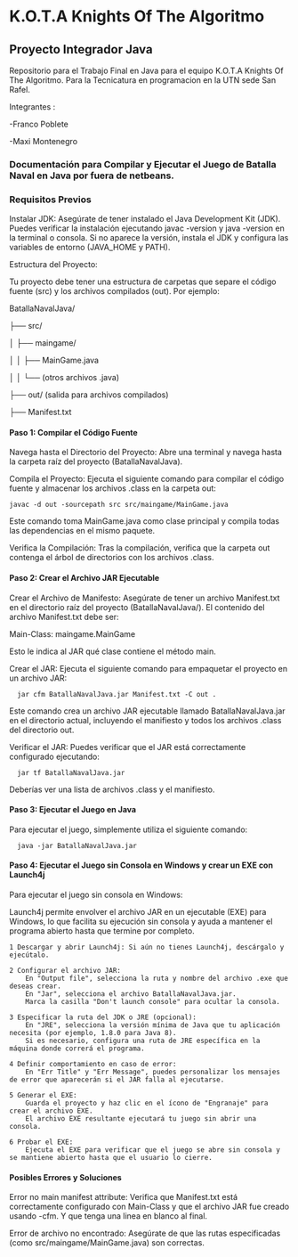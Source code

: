 # K.O.T.A Knights Of The Algoritmo
## Proyecto Integrador Java

Repositorio para el Trabajo Final en Java para el equipo K.O.T.A Knights Of The Algoritmo. Para la Tecnicatura en programacion en la UTN sede San Rafel. 

Integrantes : 

-Franco Poblete

-Maxi Montenegro

### Documentación para Compilar y Ejecutar el Juego de Batalla Naval en Java por fuera de netbeans.

### Requisitos Previos
    
Instalar JDK: Asegúrate de tener instalado el Java Development Kit (JDK). Puedes verificar la instalación ejecutando javac -version y java -version en la terminal o     consola. Si no aparece la versión, instala el JDK y configura las variables de entorno (JAVA_HOME y PATH).

Estructura del Proyecto:

Tu proyecto debe tener una estructura de carpetas que separe el código fuente (src) y los archivos compilados (out). Por ejemplo:

BatallaNavalJava/

├── src/

│   ├── maingame/

│   │   ├── MainGame.java

│   │   └── (otros archivos .java)

├── out/ (salida para archivos compilados)

├── Manifest.txt

#### Paso 1: Compilar el Código Fuente

Navega hasta el Directorio del Proyecto: Abre una terminal y navega hasta la carpeta raíz del proyecto (BatallaNavalJava).

Compila el Proyecto: Ejecuta el siguiente comando para compilar el código fuente y almacenar los archivos .class en la carpeta out:

    javac -d out -sourcepath src src/maingame/MainGame.java

Este comando toma MainGame.java como clase principal y compila todas las dependencias en el mismo paquete.

Verifica la Compilación: Tras la compilación, verifica que la carpeta out contenga el árbol de directorios con los archivos .class.

#### Paso 2: Crear el Archivo JAR Ejecutable

  Crear el Archivo de Manifesto: Asegúrate de tener un archivo Manifest.txt en el directorio raíz del proyecto (BatallaNavalJava/). El contenido del archivo Manifest.txt debe ser:

Main-Class: maingame.MainGame

Esto le indica al JAR qué clase contiene el método main.

Crear el JAR: Ejecuta el siguiente comando para empaquetar el proyecto en un archivo JAR:

      jar cfm BatallaNavalJava.jar Manifest.txt -C out .

Este comando crea un archivo JAR ejecutable llamado BatallaNavalJava.jar en el directorio actual, incluyendo el manifiesto y todos los archivos .class del directorio out.

Verificar el JAR: Puedes verificar que el JAR está correctamente configurado ejecutando:

      jar tf BatallaNavalJava.jar

Deberías ver una lista de archivos .class y el manifiesto.

#### Paso 3: Ejecutar el Juego en Java

Para ejecutar el juego, simplemente utiliza el siguiente comando:

      java -jar BatallaNavalJava.jar

#### Paso 4: Ejecutar el Juego sin Consola en Windows  y crear un EXE con Launch4j

Para ejecutar el juego sin consola en Windows:

Launch4j  permite envolver el archivo JAR en un ejecutable (EXE) para Windows, lo que facilita su ejecución sin consola y ayuda a mantener el programa abierto hasta que termine por completo.

    1 Descargar y abrir Launch4j: Si aún no tienes Launch4j, descárgalo y ejecútalo.

    2 Configurar el archivo JAR:
        En "Output file", selecciona la ruta y nombre del archivo .exe que deseas crear.
        En "Jar", selecciona el archivo BatallaNavalJava.jar.
        Marca la casilla "Don't launch console" para ocultar la consola.

    3 Especificar la ruta del JDK o JRE (opcional):
        En "JRE", selecciona la versión mínima de Java que tu aplicación necesita (por ejemplo, 1.8.0 para Java 8).
        Si es necesario, configura una ruta de JRE específica en la máquina donde correrá el programa.

    4 Definir comportamiento en caso de error:
        En "Err Title" y "Err Message", puedes personalizar los mensajes de error que aparecerán si el JAR falla al ejecutarse.

    5 Generar el EXE:
        Guarda el proyecto y haz clic en el ícono de "Engranaje" para crear el archivo EXE.
        El archivo EXE resultante ejecutará tu juego sin abrir una consola.

    6 Probar el EXE:
        Ejecuta el EXE para verificar que el juego se abre sin consola y se mantiene abierto hasta que el usuario lo cierre.

#### Posibles Errores y Soluciones

  Error no main manifest attribute: Verifica que Manifest.txt está correctamente configurado con Main-Class y que el archivo JAR fue creado usando -cfm. Y que tenga una linea en blanco al final.
  
  Error de archivo no encontrado: Asegúrate de que las rutas especificadas (como src/maingame/MainGame.java) son correctas.
